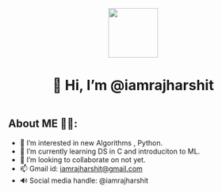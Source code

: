 <div id="header" align="center">
   <img src="https://media.giphy.com/media/gjrYDwbjnK8x36xZIO/giphy.gif" width="100"/>
     <p><h1><center>👋 Hi, I’m @iamrajharshit</center></h1></p>
</div>
<div id="badges">
     <center><img src="https://komarev.com/ghpvc/?username=iamrajharshit&style=flat-square&color=blue" alt=""/></center>
</div>
                                                                                                     
                                                                                                     
                                                                                                     
                                                                                                     
                                                                                                     
  ## About ME 🤸‍♂️:                                                                                                   
- 👀 I’m interested in new Algorithms , Python.
- 🌱 I’m currently learning DS in C and introduciton to ML.  
- 💞️ I’m looking to collaborate on not yet.
- 📫 Gmail id: iamrajharshit@gmail.com
- 🔊 Social media handle: @iamrajharshit 

<!---
iamrajharshit/iamrajharshit is a ✨ special ✨ repository because its `README.md` (this file) appears on your GitHub profile.
You can click the Preview link to take a look at your change.
-->

